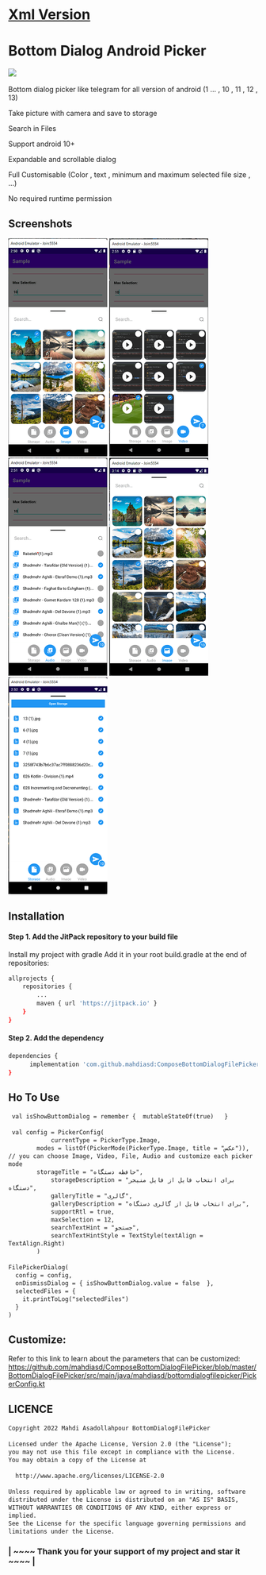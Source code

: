 # [Xml Version](https://github.com/mahdiasd/BottomDialogFilePicker)

# Bottom Dialog Android Picker

[![](https://jitpack.io/v/mahdiasd/BottomDialogFilePicker.svg)](https://jitpack.io/#mahdiasd/BottomDialogFilePicker)

Bottom dialog picker like telegram for all version of android (1 ... , 10 , 11 , 12 , 13)

Take picture with camera and save to storage

Search in Files

Support android 10+

Expandable and scrollable dialog

Full Customisable (Color , text , minimum and maximum selected file size , ...)

No required runtime permission


## Screenshots

![demo](https://raw.githubusercontent.com/mahdiasd/BottomDialogFilePicker/master/screenshot/1.png)
![demo](https://raw.githubusercontent.com/mahdiasd/BottomDialogFilePicker/master/screenshot/2.png)
![demo](https://raw.githubusercontent.com/mahdiasd/BottomDialogFilePicker/master/screenshot/3.png)
![demo](https://raw.githubusercontent.com/mahdiasd/BottomDialogFilePicker/master/screenshot/4.png)
![demo](https://raw.githubusercontent.com/mahdiasd/BottomDialogFilePicker/master/screenshot/5.png)

## Installation

#### Step 1. Add the JitPack repository to your build file

Install my project with gradle
Add it in your root build.gradle at the end of repositories:


```bash
allprojects {
	repositories {
		...
		maven { url 'https://jitpack.io' }
	}
}
```
#### Step 2. Add the dependency

```bash
dependencies {
      implementation 'com.github.mahdiasd:ComposeBottomDialogFilePicker:1.0.1'
}
```
## Ho To Use

```
 val isShowButtomDialog = remember {  mutableStateOf(true)   }

 val config = PickerConfig(
            currentType = PickerType.Image,
	    modes = listOf(PickerMode(PickerType.Image, title = "عکس")), // you can choose Image, Video, File, Audio and customize each picker mode
	    storageTitle = "حافظه دستگاه",
            storageDescription = "برای انتخاب فایل از فایل منیجر دستگاه",
            galleryTitle = "گالری",
            galleryDescription = "برای انتخاب فایل از گالری دستگاه",
            supportRtl = true,
            maxSelection = 12,
            searchTextHint = "جستجو",
            searchTextHintStyle = TextStyle(textAlign = TextAlign.Right)
        )

FilePickerDialog(
  config = config,
  onDismissDialog = { isShowButtomDialog.value = false  },
  selectedFiles = {
  	it.printToLog("selectedFiles")
  }
)
```

## Customize:
Refer to this link to learn about the parameters that can be customized:
https://github.com/mahdiasd/ComposeBottomDialogFilePicker/blob/master/BottomDialogFilePicker/src/main/java/mahdiasd/bottomdialogfilepicker/PickerConfig.kt

## LICENCE
```
Copyright 2022 Mahdi Asadollahpour BottomDialogFilePicker

Licensed under the Apache License, Version 2.0 (the "License");
you may not use this file except in compliance with the License.
You may obtain a copy of the License at

  http://www.apache.org/licenses/LICENSE-2.0

Unless required by applicable law or agreed to in writing, software
distributed under the License is distributed on an "AS IS" BASIS,
WITHOUT WARRANTIES OR CONDITIONS OF ANY KIND, either express or implied.
See the License for the specific language governing permissions and
limitations under the License.

```

### | ~~~~ Thank you for your support of my project and star it ~~~~ |
